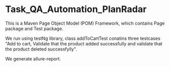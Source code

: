 # Task_QA_Automation_PlanRadar

This is a Maven Page Object Model (POM) Framework, which contains Page package and Test package.

We run using testNg library, class addToCartTest conatins three testcases "Add to cart, Validate that the product added successfully and validate that the product deleted successfylly".

We generate allure-report.
